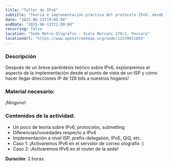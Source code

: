 ```yaml
---
title: "Taller de IPv6"
subtitle: "Teoría e implementación práctica del protocolo IPv6: desde la red ISP hasta aplicaciones domésticas. Con Francesco 'sugo' Politi"
date: "2025-06-13T19:00:00"
endDate: "2025-06-13T21:00:00"
recurring: false
location: "Sede Metro Olografix - Viale Marconi 278/1, Pescara"
locationUrl: "https://www.openstreetmap.org/node/12539021893"
---
```


### **Descripción**  
Después de un breve paréntesis teórico sobre IPv6, exploraremos el aspecto de la implementación desde el punto de vista de un ISP y cómo hacer llegar direcciones IP de 128 bits a nuestros hogares!

### **Material necesario**:
¡Ninguno!

### **Contenidos de la actividad**:
- Un poco de teoría sobre IPv6, protocolos, subnetting
- Diferencias/novedades respecto a IPv4
- Implementación a nivel ISP, prefix-delegation, IPoE, QiQ, etc.
- Caso 1: ¡Activaremos IPv6 en el servidor de correo olografix :)
- Caso 2: ¡Activaremos IPv6 en el router de la sede!

**Duración**: 2 horas
